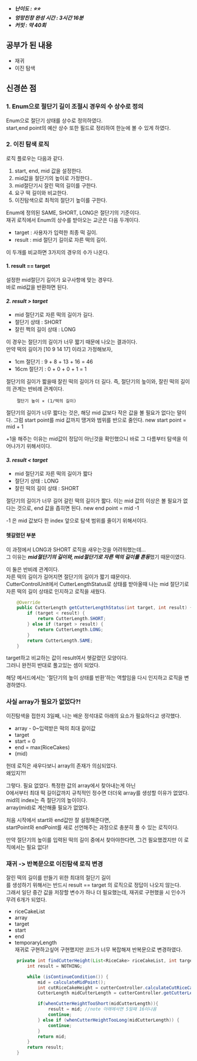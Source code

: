 - **_난이도 : ⭐️️️️⭐️️️️️_**
- **_엉망친창 완성 시간 : 3시간 16분_**
- **_커밋 : 약 40회_**

## 공부가 된 내용
- 재귀
- 이진 탐색


## 신경쓴 점
### 1. Enum으로 절단기 길이 조절시 경우의 수 상수로 정의
Enum으로 절단기 상태를 상수로 정의하였다.  
start,end point의 예산 상수 또한 필드로 정리하여 한눈에 볼 수 있게 하였다.


### 2. 이진 탐색 로직
로직 플로우는 다음과 같다.
1. start, end, mid 값을 설정한다.
2. mid값을 절단기의 높이로 가정한다..
3. mid절단기시 잘린 떡의 길이를 구한다.
4. 요구 떡 길이와 비교한다.
5. 이진탐색으로 최적의 절단기 높이를 구한다.

Enum에 정의된 SAME, SHORT, LONG은 절단기의 기준이다.  
재귀 로직에서 Enum의 상수를 받아오는 교군은 다음 두개이다.
- target : 사용자가 입력한 최종 떡 길이.
- result : mid 절단기 길이로 자른 떡의 길이.

이 두개를 비교하면 3가지의 경우의 수가 나온다.

#### 1. result == target
설정한 mid절단기 길이가 요구사항에 맞는 경우다.  
바로 mid값을 반환하면 된다.

#### _2. result > target_
- mid 절단기로 자른 떡의 길이가 길다. 
- 절단기 상태 : SHORT
- 잘린 쩍의 길이 상태 : LONG

이 경우는 절단기의 길이가 너무 짧기 때문에 나오는 결과이다.  
만약 떡의 길이가 [10 9 14 17] 이라고 가정해보자,  
- 1cm 절단기 : 9 + 8 + 13 + 16 = 46
- 16cm 절단기 : 0 + 0 + 0 + 1 = 1  

절단기의 길이가 짧을때 잘린 떡의 길이가 더 길다.
즉, 절단기의 높이와, 잘린 떡의 길이의 관계는 반비례 관계이다.

        절단기 높이 ∝ (1/떡의 길이)

절단기의 길이가 너무 짧다는 것은, 해당 mid 값보다 작은 값을 볼 필요가 없다는 말이다.
그럼 start point를 mid 값까지 떙겨와 범위를 반으로 줄인다.
        new start point = mid + 1

+1을 해주는 이유는 mid값이 정답이 아닌것을 확인했으니 바로 그 다름부터 탐색을 이어나가기 위해서이다.

#### _3. result < target_
- mid 절단기로 자른 떡의 길이가 짧다
- 절단기 상태 : LONG
- 잘린 떡의 길이 상태 : SHORT

절단기의 길이가 너무 길어 갈린 떡의 길이가 짧다.
이는 mid 값의 이상은 볼 필요가 없다는 것으로, end 값을 좁히면 된다.
        new end point = mid -1

-1 은 mid 값보다 한 index 앞으로 탐색 범위를 줄이기 위해서이다.


#### 헷갈렸던 부분
이 과정에서 LONG과 SHORT 로직을 새우는것을 어려워했는데...  
그 이유는 ***mid절단기의 길이와, mid절단기로 자른 떡의 길이를 혼동***했기 때문이였다.

이 둘은 반비례 관계이다.  
자른 떡의 길이가 길어지면 절단기의 길이가 짧기 떄문이다.  
CutterControlUnit에서 CutterLengthStatus로 상태를 받아올때 나는 mid 절단기로 자른 떡의 길이 상태로 인지하고 로직을 새웠다.
```java
    @Override
    public CutterLength getCutterLengthStatus(int target, int result) {
        if (target < result) {
            return CutterLength.SHORT;
        } else if (target > result) {
            return CutterLength.LONG;
        }
        return CutterLength.SAME;
    }
```
target하고 비교하는 값이 result여서 헷갈렸던 모양이다.  
그러니 완전히 반대로 풀고있는 셈이 되었다.  

해당 메서드에서는 '절단기의 높이 상태를 반환'하는 역할임을 다시 인지하고 로직을 변경하였다.

### 사실 array가 필요가 없었다?!
이진탐색을 접한지 3일째, 나는 배운 정석대로 아래의 요소가 필요하다고 생각했다.
- array - 0~입력받은 떡의 최대 갈이값
- target
- start = 0
- end = max(RiceCakes)
- (mid)  

헌데 로직은 새우다보니 array의 존재가 의심되었다.  
왜있지?!!

그렇다. 필요 없었다.
특정한 값의 array에서 찾아내는게 아닌  
0에서부터 최대 떡 길이값까지 규칙적인 정수면 더더욱 array를 생성할 이유가 없었다.  
mid의 index는 즉 절단기의 높이이다.  
array(mid)로 계산해줄 필요가 없었다.  

처음 시작에서 start와 end값만 잘 설정해준다면,  
startPoint와 endPoint를 새로 선언해주는 과정으로 충분히 풀 수 있는 로직이다.  

만약 절단기의 높이를 입력된 떡의 길이 중에서 찾아야한다면, 그건 필요했겠지만 이 로직에서는 필요 없다!


### 재귀 -> 반복문으로 이진탐색 로직 변경
잘린 떡의 길이를 만들기 위한 최대의 절단기 길이  
를 생성하기 위해서는 반드시 result == target 의 로직으로 정답이 나오지 않는다.  
그래서 일단 중간 값을 저장할 변수가 하나 더 필요했는데, 재귀로 구현했을 시 인수가 무려 6개가 되었다.
- riceCakeList
- array
- target
- start
- end
- temporaryLength  
재귀로 구현하고싶어 구현했지만 코드가 너무 복잡해져 반복문으로 변경하였다.
```java
    private int findCutterHeight(List<RiceCake> riceCakeList, int target) {
        int result = NOTHING;

        while (isContinueCondition()) {
            mid = calculateMidPoint();
            int cutRiceCakeHeight = cutterController.calculateCutRiceCakeTotalHeight(riceCakeList, mid);
            CutterLength midCutterLength = cutterController.getCutterLengthStatus(target, cutRiceCakeHeight);

            if(whenCutterHeightTooShort(midCutterLength)){
                result = mid; //note 아래에사면 5일때 16이나옴
                continue;
            } else if (whenCutterHeightTooLong(midCutterLength)) {
                continue;
            }
            return mid;
        }
        return result;
    }
```